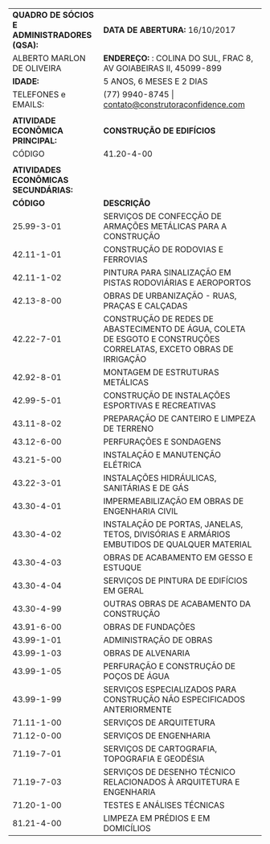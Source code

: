 |                                                                              |                                                                                                                    |
|------------------------------------------------------------------------------|--------------------------------------------------------------------------------------------------------------------|
| **QUADRO DE SÓCIOS E ADMINISTRADORES (QSA):**                                | **DATA DE ABERTURA:** 16/10/2017                                                                                   |
| ALBERTO MARLON DE OLIVEIRA                                                   | **ENDEREÇO:** : COLINA DO SUL, FRAC 8, AV GOIABEIRAS II, 45099-899                                                 |
| **IDADE:**                                                                   | 5 ANOS, 6 MESES E 2 DIAS                                                                                           |
| TELEFONES e EMAILS:                                                          | (77) 9940-8745 \| contato@construtoraconfidence.com                                                                |
|                                                                              |                                                                                                                    |
| **ATIVIDADE ECONÔMICA PRINCIPAL:**                                           | **CONSTRUÇÃO DE EDIFÍCIOS**                                                                                        |
| CÓDIGO                                                                       | 41.20-4-00                                                                                                         |
|                                                                              |                                                                                                                    |
| **ATIVIDADES ECONÔMICAS SECUNDÁRIAS:**                                       |                                                                                                                    |
| **CÓDIGO**                                                                   | **DESCRIÇÃO**                                                                                                      |
| 25.99-3-01                                                                   | SERVIÇOS DE CONFECÇÃO DE ARMAÇÕES METÁLICAS PARA A CONSTRUÇÃO                                                      |
| 42.11-1-01                                                                   | CONSTRUÇÃO DE RODOVIAS E FERROVIAS                                                                                 |
| 42.11-1-02                                                                   | PINTURA PARA SINALIZAÇÃO EM PISTAS RODOVIÁRIAS E AEROPORTOS                                                        |
| 42.13-8-00                                                                   | OBRAS DE URBANIZAÇÃO - RUAS, PRAÇAS E CALÇADAS                                                                     |
| 42.22-7-01                                                                   | CONSTRUÇÃO DE REDES DE ABASTECIMENTO DE ÁGUA, COLETA DE ESGOTO E CONSTRUÇÕES CORRELATAS, EXCETO OBRAS DE IRRIGAÇÃO |
| 42.92-8-01                                                                   | MONTAGEM DE ESTRUTURAS METÁLICAS                                                                                   |
| 42.99-5-01                                                                   | CONSTRUÇÃO DE INSTALAÇÕES ESPORTIVAS E RECREATIVAS                                                                 |
| 43.11-8-02                                                                   | PREPARAÇÃO DE CANTEIRO E LIMPEZA DE TERRENO                                                                        |
| 43.12-6-00                                                                   | PERFURAÇÕES E SONDAGENS                                                                                            |
| 43.21-5-00                                                                   | INSTALAÇÃO E MANUTENÇÃO ELÉTRICA                                                                                   |
| 43.22-3-01                                                                   | INSTALAÇÕES HIDRÁULICAS, SANITÁRIAS E DE GÁS                                                                       |
| 43.30-4-01                                                                   | IMPERMEABILIZAÇÃO EM OBRAS DE ENGENHARIA CIVIL                                                                     |
| 43.30-4-02                                                                   | INSTALAÇÃO DE PORTAS, JANELAS, TETOS, DIVISÓRIAS E ARMÁRIOS EMBUTIDOS DE QUALQUER MATERIAL                         |
| 43.30-4-03                                                                   | OBRAS DE ACABAMENTO EM GESSO E ESTUQUE                                                                             |
| 43.30-4-04                                                                   | SERVIÇOS DE PINTURA DE EDIFÍCIOS EM GERAL                                                                          |
| 43.30-4-99                                                                   | OUTRAS OBRAS DE ACABAMENTO DA CONSTRUÇÃO                                                                           |
| 43.91-6-00                                                                   | OBRAS DE FUNDAÇÕES                                                                                                 |
| 43.99-1-01                                                                   | ADMINISTRAÇÃO DE OBRAS                                                                                             |
| 43.99-1-03                                                                   | OBRAS DE ALVENARIA                                                                                                 |
| 43.99-1-05                                                                   | PERFURAÇÃO E CONSTRUÇÃO DE POÇOS DE ÁGUA                                                                           |
| 43.99-1-99                                                                   | SERVIÇOS ESPECIALIZADOS PARA CONSTRUÇÃO NÃO ESPECIFICADOS ANTERIORMENTE                                            |
| 71.11-1-00                                                                   | SERVIÇOS DE ARQUITETURA                                                                                            |
| 71.12-0-00                                                                   | SERVIÇOS DE ENGENHARIA                                                                                             |
| 71.19-7-01                                                                   | SERVIÇOS DE CARTOGRAFIA, TOPOGRAFIA E GEODÉSIA                                                                     |
| 71.19-7-03                                                                   | SERVIÇOS DE DESENHO TÉCNICO RELACIONADOS À ARQUITETURA E ENGENHARIA                                                |
| 71.20-1-00                                                                   | TESTES E ANÁLISES TÉCNICAS                                                                                         |
| 81.21-4-00                                                                   | LIMPEZA EM PRÉDIOS E EM DOMICÍLIOS                                                                                 |